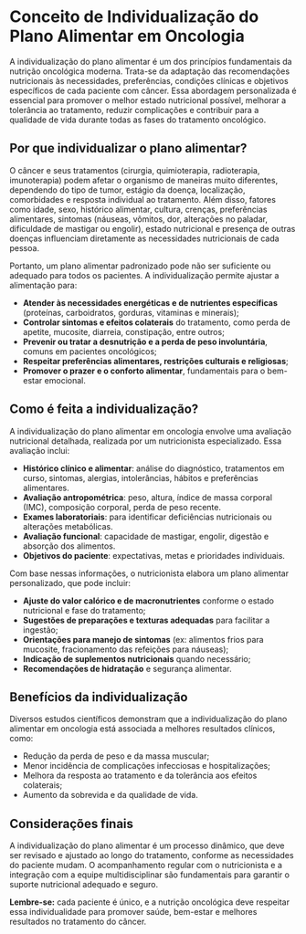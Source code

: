 # Conceito de Individualização do Plano Alimentar em Oncologia

A individualização do plano alimentar é um dos princípios fundamentais da nutrição oncológica moderna. Trata-se da adaptação das recomendações nutricionais às necessidades, preferências, condições clínicas e objetivos específicos de cada paciente com câncer. Essa abordagem personalizada é essencial para promover o melhor estado nutricional possível, melhorar a tolerância ao tratamento, reduzir complicações e contribuir para a qualidade de vida durante todas as fases do tratamento oncológico.

## Por que individualizar o plano alimentar?

O câncer e seus tratamentos (cirurgia, quimioterapia, radioterapia, imunoterapia) podem afetar o organismo de maneiras muito diferentes, dependendo do tipo de tumor, estágio da doença, localização, comorbidades e resposta individual ao tratamento. Além disso, fatores como idade, sexo, histórico alimentar, cultura, crenças, preferências alimentares, sintomas (náuseas, vômitos, dor, alterações no paladar, dificuldade de mastigar ou engolir), estado nutricional e presença de outras doenças influenciam diretamente as necessidades nutricionais de cada pessoa.

Portanto, um plano alimentar padronizado pode não ser suficiente ou adequado para todos os pacientes. A individualização permite ajustar a alimentação para:

- **Atender às necessidades energéticas e de nutrientes específicas** (proteínas, carboidratos, gorduras, vitaminas e minerais);
- **Controlar sintomas e efeitos colaterais** do tratamento, como perda de apetite, mucosite, diarreia, constipação, entre outros;
- **Prevenir ou tratar a desnutrição e a perda de peso involuntária**, comuns em pacientes oncológicos;
- **Respeitar preferências alimentares, restrições culturais e religiosas**;
- **Promover o prazer e o conforto alimentar**, fundamentais para o bem-estar emocional.

## Como é feita a individualização?

A individualização do plano alimentar em oncologia envolve uma avaliação nutricional detalhada, realizada por um nutricionista especializado. Essa avaliação inclui:

- **Histórico clínico e alimentar**: análise do diagnóstico, tratamentos em curso, sintomas, alergias, intolerâncias, hábitos e preferências alimentares.
- **Avaliação antropométrica**: peso, altura, índice de massa corporal (IMC), composição corporal, perda de peso recente.
- **Exames laboratoriais**: para identificar deficiências nutricionais ou alterações metabólicas.
- **Avaliação funcional**: capacidade de mastigar, engolir, digestão e absorção dos alimentos.
- **Objetivos do paciente**: expectativas, metas e prioridades individuais.

Com base nessas informações, o nutricionista elabora um plano alimentar personalizado, que pode incluir:

- **Ajuste do valor calórico e de macronutrientes** conforme o estado nutricional e fase do tratamento;
- **Sugestões de preparações e texturas adequadas** para facilitar a ingestão;
- **Orientações para manejo de sintomas** (ex: alimentos frios para mucosite, fracionamento das refeições para náuseas);
- **Indicação de suplementos nutricionais** quando necessário;
- **Recomendações de hidratação** e segurança alimentar.

## Benefícios da individualização

Diversos estudos científicos demonstram que a individualização do plano alimentar em oncologia está associada a melhores resultados clínicos, como:

- Redução da perda de peso e da massa muscular;
- Menor incidência de complicações infecciosas e hospitalizações;
- Melhora da resposta ao tratamento e da tolerância aos efeitos colaterais;
- Aumento da sobrevida e da qualidade de vida.

## Considerações finais

A individualização do plano alimentar é um processo dinâmico, que deve ser revisado e ajustado ao longo do tratamento, conforme as necessidades do paciente mudam. O acompanhamento regular com o nutricionista e a integração com a equipe multidisciplinar são fundamentais para garantir o suporte nutricional adequado e seguro.

**Lembre-se:** cada paciente é único, e a nutrição oncológica deve respeitar essa individualidade para promover saúde, bem-estar e melhores resultados no tratamento do câncer.